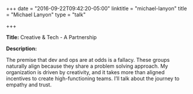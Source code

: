 +++
date = "2016-09-22T09:42:20-05:00"
linktitle = "michael-lanyon"
title = "Michael Lanyon"
type = "talk"

+++

<div class="span-15  ">
  <div class="span-15  last ">
  <p><strong>Title:</strong>
Creative & Tech - A Partnership
</p>

<p><strong>Description:</strong></p>

<p>
The premise that dev and ops are at odds is a fallacy. These groups naturally align because they share a problem solving approach. My organization is driven by creativity, and it takes more than aligned incentives to create high-functioning teams. I’ll talk about the journey to empathy and trust.
</p>
<p>

  </div>
</div>

